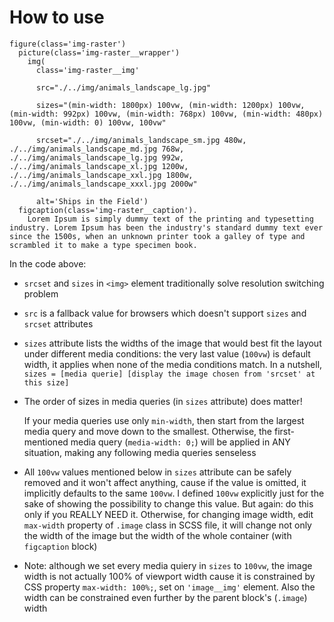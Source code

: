 # How to use

```pug
figure(class='img-raster')
  picture(class='img-raster__wrapper')
    img(
      class='img-raster__img'

      src="./../img/animals_landscape_lg.jpg"

      sizes="(min-width: 1800px) 100vw, (min-width: 1200px) 100vw, (min-width: 992px) 100vw, (min-width: 768px) 100vw, (min-width: 480px) 100vw, (min-width: 0) 100vw, 100vw"

      srcset="./../img/animals_landscape_sm.jpg 480w, ./../img/animals_landscape_md.jpg 768w, ./../img/animals_landscape_lg.jpg 992w, ./../img/animals_landscape_xl.jpg 1200w, ./../img/animals_landscape_xxl.jpg 1800w, ./../img/animals_landscape_xxxl.jpg 2000w"

      alt='Ships in the Field')
  figcaption(class='img-raster__caption').
    Lorem Ipsum is simply dummy text of the printing and typesetting industry. Lorem Ipsum has been the industry's standard dummy text ever since the 1500s, when an unknown printer took a galley of type and scrambled it to make a type specimen book.
```

In the code above:

- `srcset` and `sizes` in `<img>` element traditionally solve resolution switching problem

- `src` is a fallback value for browsers which doesn't support `sizes` and `srcset` attributes

- `sizes` attribute lists the widths of the image that would best fit the layout under different media conditions: the very last value (`100vw`) is default width, it applies when none of the media conditions match. In a nutshell, `sizes = [media querie] [display the image chosen from 'srcset' at this size]`

- The order of sizes in media queries (in `sizes` attribute) does matter!

  If your media queries use only `min-width`, then start from the largest media query and move down to the smallest. Otherwise, the first-mentioned media query (`media-width: 0;`) will be applied in ANY situation, making any following media queries senseless

- All `100vw` values mentioned below in `sizes` attribute can be safely removed and it won't affect anything, cause if the value is omitted, it implicitly defaults to the same `100vw`. I defined `100vw` explicitly just for the sake of showing the possibility to change this value. But again: do this only if you REALLY NEED it. Otherwise, for changing image width, edit `max-width` property of `.image` class in SCSS file, it will change not only the width of the image but the width of the whole container (with `figcaption` block)

- Note: although we set every media quiery in `sizes` to `100vw`, the image width is not actually 100% of viewport width cause it is constrained by CSS property `max-width: 100%;`, set on `'image__img'` element. Also the width can be constrained even further by the parent block's (`.image`) width
